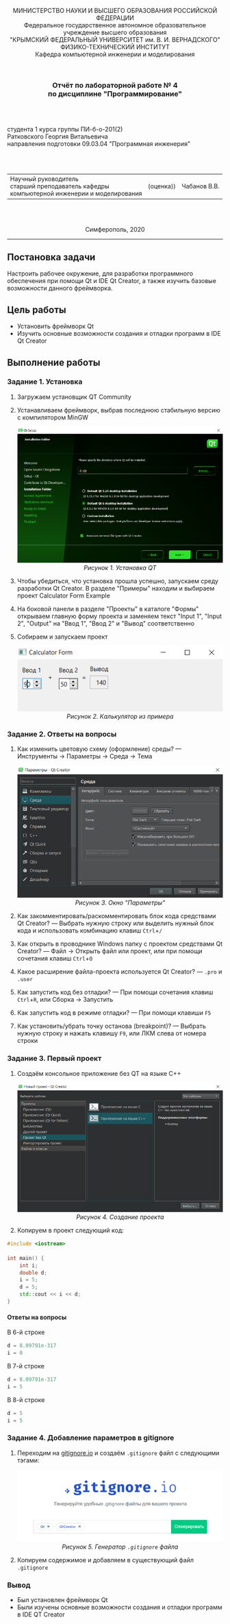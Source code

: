 <p align="center">МИНИСТЕРСТВО НАУКИ  И ВЫСШЕГО ОБРАЗОВАНИЯ РОССИЙСКОЙ ФЕДЕРАЦИИ<br>
Федеральное государственное автономное образовательное учреждение высшего образования<br>
"КРЫМСКИЙ ФЕДЕРАЛЬНЫЙ УНИВЕРСИТЕТ им. В. И. ВЕРНАДСКОГО"<br>
ФИЗИКО-ТЕХНИЧЕСКИЙ ИНСТИТУТ<br>
Кафедра компьютерной инженерии и моделирования</p>
<br>
<h3 align="center">Отчёт по лабораторной работе № 4<br> по дисциплине "Программирование"</h3>

<br><br>

<p>студента 1 курса группы ПИ-б-о-201(2)<br>
Ратковского Георгия Витальевича<br>
направления подготовки 09.03.04 "Программная инженерия"</p>

<br><br>
<table>
<tr><td>Научный руководитель<br> старший преподаватель кафедры<br> компьютерной инженерии и моделирования</td>
<td>(оценка))</td>
<td>Чабанов В.В.</td>
</tr>
</table>
<br><br>

<p align="center">Симферополь, 2020</p>
<hr>

## Постановка задачи

Настроить рабочее окружение, для разработки программного обеспечения при помощи Qt и IDE Qt Creator, а также изучить базовые возможности данного фреймворка.

## Цель работы

- Установить фреймворк Qt
- Изучить основные возможности создания и отладки программ в IDE Qt Creator

## Выполнение работы

### Задание 1. Установка

1. Загружаем установщик QT Community

2. Устанавливаем фреймворк, выбрав последнюю стабильную версию с компилятором MinGW <p align="center">
<img src="images/installation.png"><br>
<em>Рисунок 1. Установка QT</em>

3. Чтобы убедиться, что установка прошла успешно, запускаем среду разработки Qt Creator. В разделе "Примеры" находим и выбираем проект Calculator Form Example

4. На боковой панели в разделе "Проекты" в каталоге "Формы" открываем главную форму проекта и заменяем текст "Input 1", "Input 2", "Output" на "Ввод 1", "Ввод 2" и "Вывод" соответственно

5. Собираем и запускаем проект <p align="center">
<img src="images/calculator.png"><br>
<em>Рисунок 2. Калькулятор из примера</em>

### Задание 2. Ответы на вопросы

1. Как изменить цветовую схему (оформление) среды? — Инструменты -> Параметры -> Среда -> Тема <p align="center">
<img src="images/parameters.png"><br>
<em>Рисунок 3. Окно "Параметры"</em>

2. Как закомментировать/раскомментировать блок кода средствами Qt Creator? — Выбрать нужную строку или выделить нужный блок кода и использовать комбинацию клавиш `Ctrl`+`/`

3. Как открыть в проводнике Windows папку с проектом средствами Qt Creator? — Файл -> Открыть файл или проект, или при помощи сочетания клавиш `Ctrl`+`O`

4. Какое расширение файла-проекта используется Qt Creator? — `.pro` и `.user`

5. Как запустить код без отладки? — При помощи сочетания клавиш `Ctrl`+`R`, или Сборка -> Запустить

6. Как запустить код в режиме отладки? — При помощи клавиши `F5`

7. Как установить/убрать точку останова (breakpoint)? — Выбрать нужную строку и нажать клавишу `F9`, или ЛКМ слева от номера строки

### Задание 3. Первый проект

1. Создаём консольное приложение без QT на языке C++ <p align="center">
<img src="images/creating.png"><br>
<em>Рисунок 4. Создание проекта</em>

2. Копируем в проект следующий код:

```C++
#include <iostream>
 
int main() {
    int i;
    double d;
    i = 5;
    d = 5;
    std::cout << i << d;
}
```

#### Ответы на вопросы

В 6-й строке
```C++
d = 8.09791e-317
i = 0
```
В 7-й строке
```C++
d = 8.09791e-317
i = 5
```
В 8-й строке
```C++
d = 5
i = 5
```

### Задание 4. Добавление параметров в gitignore

1. Переходим на [gitignore.io](https://www.toptal.com/developers/gitignore) и создаём `.gitignore` файл с следующими тэгами: <p align="center">
<img src="images/gitignore.png"><br>
<em>Рисунок 5. Генератор `.gitignore` файла</em>

2. Копируем содержимое и добавляем в существующий файл `.gitignore`

### Вывод

- Был установлен фреймворк Qt
- Были изучены основные возможности создания и отладки программ в IDE QT Creator
